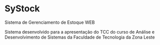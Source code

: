 # SyStock
 Sistema de Gerenciamento de Estoque WEB

Sistema desenvolvido para a apresentação do TCC do curso de Análise e Desenvolvimento de Sistemas da Faculdade de Tecnologia da Zona Leste



